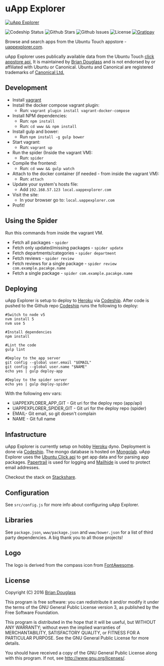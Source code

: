 # uApp Explorer #

[ ![uApp Explorer](https://uappexplorer.com/img/app-logo.png)](https://uappexplorer.com/)

![Codeship Status](https://img.shields.io/codeship/6a279da0-64a5-0132-af74-0639b0c195d6/master.svg)
![Github Stars](https://img.shields.io/github/stars/bhdouglass/uappexplorer.svg)
![Github Issues](https://img.shields.io/github/issues-raw/bhdouglass/uappexplorer.svg)
![License](https://img.shields.io/github/license/bhdouglass/uappexplorer.svg)
[ ![Gratipay](https://img.shields.io/gratipay/bhdouglass.svg) ](https://gratipay.com/bhdouglass/)

Browse and search apps from the Ubuntu Touch appstore -
[uappexplorer.com](https://uappexplorer.com/).

uApp Explorer uses publically available data from the Ubuntu Touch
[click appstore api](https://wiki.ubuntu.com/AppStore/Interfaces/ClickPackageIndex),
It is maintained by [Brian Douglass](http://bhdouglass.com) and is not
endorsed by or affiliated with Ubuntu or Canonical. Ubuntu and Canonical are
registered trademarks of [Canonical Ltd.](http://www.canonical.com/)

## Development ##

* Install [vagrant](http://vagrantup.com/)
* Install the docker compose vagrant plugin:
    * Run: `vagrant plugin install vagrant-docker-compose`
* Install NPM dependencies:
    * Run: `npm install`
    * Run: `cd www && npm install`
* Install gulp and bower:
    * Run `npm install -g gulp bower`
* Start vagrant:
    * Run: `vagrant up`
* Run the spider (Inside the vagrant VM):
    * Run: `spider`
* Compile the frontend:
    * Run: `cd www && gulp watch`
* Attach to the docker container (if needed - from inside the vagrant VM):
    * Run: `attach`
* Update your system's hosts file:
    * Add `192.168.57.123 local.uappexplorer.com`
* Visit the site:
    * In your browser go to: `local.uappexplorer.com`
* Profit!

## Using the Spider ##

Run this commands from inside the vagrant VM.

* Fetch all packages - `spider`
* Fetch only updated/missing packages - `spider update`
* Fetch departments/categories - `spider department`
* Fetch reviews - `spider review`
* Fetch reviews for a single package - `spider review com.example.pacakge.name`
* Fetch a single package - `spider com.example.pacakge.name`

## Deploying ##

uApp Explorer is setup to deploy to [Heroku](https://www.heroku.com/) via [Codeship](https://codeship.com/).
After code is pushed to the Github repo [Codeship](https://codeship.com/) runs the following to deploy:

~~~
#Switch to node v5
nvm install 5
nvm use 5

#Install dependencies
npm install

#Lint the code
gulp lint

#Deploy to the app server
git config --global user.email "$EMAIL"
git config --global user.name "$NAME"
echo yes | gulp deploy-app

#Deploy to the spider server
echo yes | gulp deploy-spider
~~~

With the following env vars:

* UAPPEXPLORER_APP_GIT - Git uri for the deploy repo (app/api)
* UAPPEXPLORER_SPIDER_GIT - Git uri for the deploy repo (spider)
* EMAIL- Git email, so git doesn't complain
* NAME - Git full name

## Infastructure ##

uApp Explorer is currently setup on hobby [Heroku](https://www.heroku.com/) dyno.
Deployment is done via [Codeship](https://codeship.com/). The mongo database is
hosted on [Mongolab](https://mongolab.com/). uApp Explorer uses the
[Ubuntu Click api](https://wiki.ubuntu.com/AppStore/Interfaces/ClickPackageIndex)
to get app data and for parsing app packages. [Papertrail](https://papertrailapp.com/)
is used for logging and [Mailhide](http://www.google.com/recaptcha/mailhide/apikey)
is used to protect email addresses.

Checkout the stack on [Stackshare](http://stackshare.io/bhdouglass/uapp-explorer).

## Configuration ##

See `src/config.js` for more info about configuring uApp Explorer.

## Libraries ##

See `package.json`, `www/package.json` and `www/bower.json` for a list of third party dependencies. A big thank you to all those projects!

## Logo ##

The logo is derived from the compass icon from [FontAwesome](http://fontawesome.io/).

## License ##

Copyright (C) 2016 [Brian Douglass](http://bhdouglass.com/)

This program is free software: you can redistribute it and/or modify it under the terms of the GNU General Public License version 3, as published
by the Free Software Foundation.

This program is distributed in the hope that it will be useful, but WITHOUT ANY WARRANTY; without even the implied warranties of MERCHANTABILITY, SATISFACTORY QUALITY, or FITNESS FOR A PARTICULAR PURPOSE.  See the GNU General Public License for more details.

You should have received a copy of the GNU General Public License along with this program.  If not, see <http://www.gnu.org/licenses/>.

